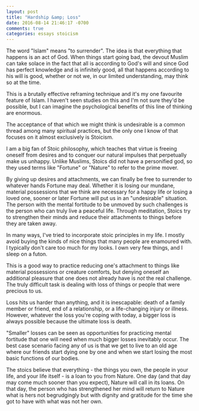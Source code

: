 ```yaml
---
layout: post
title: "Hardship &amp; Loss"
date: 2016-08-14 21:46:17 -0700
comments: true
categories: essays stoicism
---
```


The word "Islam" means "to surrender". The idea is that everything that happens is an act of God. When things start going bad, the devout Muslim can take solace in the fact that all is according to God's will and since God has perfect knowledge and is infinitely good, all that happens according to his will is good, whether or not we, in our limited understanding, may think so at the time.

<!-- More -->

This is a brutally effective reframing technique and it's my one favourite feature of Islam. I haven't seen studies on this and I'm not sure they'd be possible, but I can imagine the psychological benefits of this line of thinking are enormous.

The acceptance of that which we might think is undesirable is a common thread among many spiritual practices, but the only one I know of that focuses on it almost exclusively is Stoicism.

I am a big fan of Stoic philosophy, which teaches that virtue is freeing oneself from desires and to conquer our natural impulses that perpetually make us unhappy. Unlike Muslims, Stoics did not have a personified god, so they used terms like "Fortune" or "Nature" to refer to the prime mover.

By giving up desires and attachments, we can finally be free to surrender to whatever hands Fortune may deal. Whether it is losing our mundane, material possessions that we think are necessary for a happy life or losing a loved one, sooner or later Fortune will put us in an "undesirable" situation. The person with the mental fortitude to be unmoved by such challenges is the person who can truly live a peaceful life. Through meditation, Stoics try to strengthen their minds and reduce their attachments to things before they are taken away.

In many ways, I've tried to incorporate stoic principles in my life. I mostly avoid buying the kinds of nice things that many people are enamoured with. I typically don't care too much for my looks. I own very few things, and I sleep on a futon.

This is a good way to practice reducing one's attachment to things like material possessions or creature comforts, but denying oneself an additional pleasure that one does not already have is *not* the real challenge. The truly difficult task is dealing with loss of things or people that were precious to us.

Loss hits us harder than anything, and it is inescapable: death of a family member or friend, end of a relationship, or a life-changing injury or illness. However, whatever the loss you're coping with today, a bigger loss is always possible because the ultimate loss is death.

"Smaller" losses can be seen as opportunities for practicing mental fortitude that one will need when much bigger losses inevitably occur. The best case scenario facing any of us is that we get to live to an old age where our friends start dying one by one and when we start losing the most basic functions of our bodies.

The stoics believe that everything - the things you own, the people in your life, and your life itself - is a loan to you from Nature. One day (and that day may come much sooner than you expect), Nature will call in its loans. On that day, the person who has strengthened her mind will return to Nature what is hers not begrudgingly but with dignity and gratitude for the time she got to have with what was not her own.
